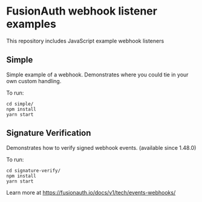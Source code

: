 # FusionAuth webhook listener examples

This repository includes JavaScript example webhook listeners

## Simple

Simple example of a webhook.  Demonstrates where you could tie in your own custom handling.

To run:

```
cd simple/
npm install
yarn start
```

## Signature Verification

Demonstrates how to verify signed webhook events.  (available since 1.48.0)

To run:

```
cd signature-verify/
npm install
yarn start
```

Learn more at https://fusionauth.io/docs/v1/tech/events-webhooks/

